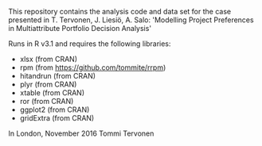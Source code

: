 This repository contains the analysis code and data set for the case presented in T. Tervonen, J. Liesiö, A. Salo: 'Modelling Project Preferences in Multiattribute Portfolio Decision Analysis'

Runs in R v3.1 and requires the following libraries:

- xlsx (from CRAN)
- rpm (from https://github.com/tommite/rrpm)
- hitandrun (from CRAN)
- plyr (from CRAN)
- xtable (from CRAN)
- ror (from CRAN)
- ggplot2 (from CRAN)
- gridExtra (from CRAN)

In London, November 2016
Tommi Tervonen